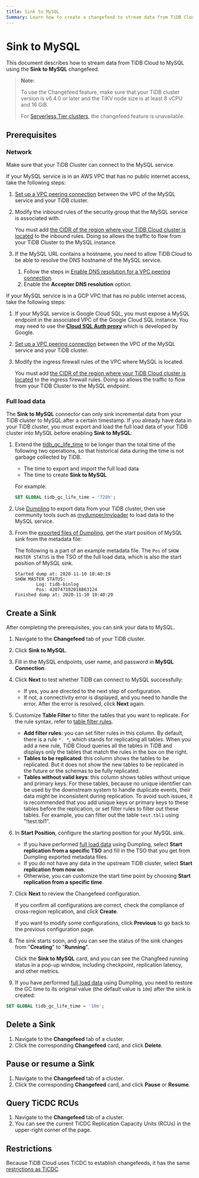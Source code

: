 ```yaml
---
title: Sink to MySQL
Summary: Learn how to create a changefeed to stream data from TiDB Cloud to MySQL.
---
```


# Sink to MySQL

This document describes how to stream data from TiDB Cloud to MySQL using the **Sink to MySQL** changefeed.

> **Note:**
>
> To use the Changefeed feature, make sure that your TiDB cluster version is v6.4.0 or later and the TiKV node size is at least 8 vCPU and 16 GiB.
>
> For [Serverless Tier clusters](/tidb-cloud/select-cluster-tier.md#serverless-tier-beta), the changefeed feature is unavailable.

## Prerequisites

### Network

Make sure that your TiDB Cluster can connect to the MySQL service.

If your MySQL service is in an AWS VPC that has no public internet access, take the following steps:

1. [Set up a VPC peering connection](/tidb-cloud/set-up-vpc-peering-connections.md) between the VPC of the MySQL service and your TiDB cluster.
2. Modify the inbound rules of the security group that the MySQL service is associated with. 

    You must add [the CIDR of the region where your TiDB Cloud cluster is located](/tidb-cloud/set-up-vpc-peering-connections.md#prerequisite-set-a-project-cidr) to the inbound rules. Doing so allows the traffic to flow from your TiDB Cluster to the MySQL instance.

3. If the MySQL URL contains a hostname, you need to allow TiDB Cloud to be able to resolve the DNS hostname of the MySQL service. 

    1. Follow the steps in [Enable DNS resolution for a VPC peering connection](https://docs.aws.amazon.com/vpc/latest/peering/modify-peering-connections.html#vpc-peering-dns).
    2. Enable the **Accepter DNS resolution** option.

If your MySQL service is in a GCP VPC that has no public internet access, take the following steps:

1. If your MySQL service is Google Cloud SQL, you must expose a MySQL endpoint in the associated VPC of the Google Cloud SQL instance. You may need to use the [**Cloud SQL Auth proxy**](https://cloud.google.com/sql/docs/mysql/sql-proxy) which is developed by Google.
2. [Set up a VPC peering connection](/tidb-cloud/set-up-vpc-peering-connections.md) between the VPC of the MySQL service and your TiDB cluster. 
3. Modify the ingress firewall rules of the VPC where MySQL is located.

    You must add [the CIDR of the region where your TiDB Cloud cluster is located](/tidb-cloud/set-up-vpc-peering-connections.md#prerequisite-set-a-project-cidr) to the ingress firewall rules. Doing so allows the traffic to flow from your TiDB Cluster to the MySQL endpoint. 

### Full load data

The **Sink to MySQL** connector can only sink incremental data from your TiDB cluster to MySQL after a certain timestamp. If you already have data in your TiDB cluster, you must export and load the full load data of your TiDB cluster into MySQL before enabling **Sink to MySQL**:

1. Extend the [tidb_gc_life_time](https://docs.pingcap.com/tidb/stable/system-variables#tidb_gc_life_time-new-in-v50) to be longer than the total time of the following two operations, so that historical data during the time is not garbage collected by TiDB.

    - The time to export and import the full load data
    - The time to create **Sink to MySQL**

    For example:

    
    ```sql
    SET GLOBAL tidb_gc_life_time = '720h';
    ```

2. Use [Dumpling](/dumpling-overview.md) to export data from your TiDB cluster, then use community tools such as [mydumper/myloader](https://centminmod.com/mydumper.html) to load data to the MySQL service.

3. From the [exported files of Dumpling](/dumpling-overview.md#format-of-exported-files), get the start position of MySQL sink from the metadata file:

    The following is a part of an example metadata file. The `Pos` of `SHOW MASTER STATUS` is the TSO of the full load data, which is also the start position of MySQL sink.

    ```
    Started dump at: 2020-11-10 10:40:19
    SHOW MASTER STATUS:
            Log: tidb-binlog
            Pos: 420747102018863124
    Finished dump at: 2020-11-10 10:40:20
    ``` 

## Create a Sink

After completing the prerequisites, you can sink your data to MySQL.

1. Navigate to the **Changefeed** tab of your TiDB cluster.

2. Click **Sink to MySQL**.

3. Fill in the MySQL endpoints, user name, and password in **MySQL Connection**.

4. Click **Next** to test whether TiDB can connect to MySQL successfully:

    - If yes, you are directed to the next step of configuration.
    - If not, a connectivity error is displayed, and you need to handle the error. After the error is resolved, click **Next** again.

5. Customize **Table Filter** to filter the tables that you want to replicate. For the rule syntax, refer to [table filter rules](/table-filter.md).

    - **Add filter rules**: you can set filter rules in this column. By default, there is a rule `*. *`, which stands for replicating all tables. When you add a new rule, TiDB Cloud queries all the tables in TiDB and displays only the tables that match the rules in the box on the right.
    - **Tables to be replicated**: this column shows the tables to be replicated. But it does not show the new tables to be replicated in the future or the schemas to be fully replicated.
    - **Tables without valid keys**: this column shows tables without unique and primary keys. For these tables, because no unique identifier can be used by the downstream system to handle duplicate events, their data might be inconsistent during replication. To avoid such issues, it is recommended that you add unique keys or primary keys to these tables before the replication, or set filter rules to filter out these tables. For example, you can filter out the table `test.tbl1` using "!test.tbl1".

6. In **Start Position**, configure the starting position for your MySQL sink.

    - If you have performed [full load data](#full-load-data) using Dumpling, select **Start replication from a specific TSO** and fill in the TSO that you get from Dumpling exported metadata files.
    - If you do not have any data in the upstream TiDB cluster, select **Start replication from now on**.
    - Otherwise, you can customize the start time point by choosing **Start replication from a specific time**.

7. Click **Next** to review the Changefeed configuration.

    If you confirm all configurations are correct, check the compliance of cross-region replication, and click **Create**.
    
    If you want to modify some configurations, click **Previous** to go back to the previous configuration page.

8. The sink starts soon, and you can see the status of the sink changes from "**Creating**" to "**Running**".

    Click the **Sink to MySQL** card, and you can see the Changfeed running status in a pop-up window, including checkpoint, replication latency, and other metrics.

9. If you have performed [full load data](#full-load-data) using Dumpling, you need to restore the GC time to its original value (the default value is `10m`) after the sink is created:


```sql
SET GLOBAL tidb_gc_life_time = '10m';
```

## Delete a Sink

1. Navigate to the **Changefeed** tab of a cluster.
2. Click the corresponding **Changefeed** card, and click **Delete**.

## Pause or resume a Sink

1. Navigate to the **Changefeed** tab of a cluster.
2. Click the corresponding **Changefeed** card, and click **Pause** or **Resume**.

## Query TiCDC RCUs

1. Navigate to the **Changefeed** tab of a cluster.
2. You can see the current TiCDC Replication Capacity Units (RCUs) in the upper-right corner of the page.

## Restrictions

Because TiDB Cloud uses TiCDC to establish changefeeds, it has the same [restrictions as TiCDC](https://docs.pingcap.com/tidb/stable/ticdc-overview#restrictions).
